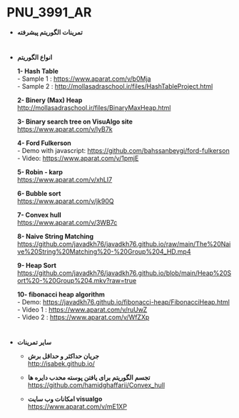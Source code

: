 # PNU_3991_AR
+  **تمرینات الگوریتم پیشرفته**
#

+ **انواع الگوریتم**

    **1- Hash Table** <br>
      - Sample 1 : https://www.aparat.com/v/b0Mja<br>
      - Sample 2 : http://mollasadraschool.ir/files/HashTableProject.html<br>

    **2- Binery (Max) Heap** <br>
    http://mollasadraschool.ir/files/BinaryMaxHeap.html

    **3- Binary search tree on VisuAlgo site** <br>
    https://www.aparat.com/v/lyB7k

    **4- Ford Fulkerson** <br>
      - Demo with javascript: https://github.com/bahssanbeygi/ford-fulkerson<br>
      - Video: https://www.aparat.com/v/1pmjE

    **5- Robin - karp** <br>
    https://www.aparat.com/v/xhLI7

    **6- Bubble sort** <br>
    https://www.aparat.com/v/jk90Q

    **7- Convex hull** <br>
    https://www.aparat.com/v/3WB7c

    **8- Naive String Matching** <br>
    https://github.com/javadkh76/javadkh76.github.io/raw/main/The%20Naive%20String%20Matching%20-%20Group%204_HD.mp4

    **9- Heap Sort** <br>
    https://github.com/javadkh76/javadkh76.github.io/blob/main/Heap%20Sort%20-%20Group%204.mkv?raw=true

    **10- fibonacci heap algorithm** <br>
      - Demo: https://javadkh76.github.io/fibonacci-heap/FibonacciHeap.html<br>
      - Video 1 : https://www.aparat.com/v/ruUwZ<br>
      - Video 2 : https://www.aparat.com/v/WfZXp
    
#
+ **سایر تمرینات**

  - **جریان حداکثر و حداقل برش**<br>
    http://isabek.github.io/
  
  - **تجسم الگوریتم برای یافتن پوسته محدب دایره ها**<br>
    https://github.com/hamidghaffarii/Convex_hull
    
   - **امکانات وب سایت visualgo**<br>
     https://www.aparat.com/v/mE1XP

